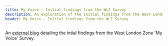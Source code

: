 ```yaml
---
title: My Voice - Initial findings from the WLZ Survey 
description: An exploration of the initial findings from the West London Zone 'My Voice' survey
header: My Voice - Initial findings from the WLZ Survey 
---
```


An [external blog](https://westlondonzone.org/myvoice2017update/) detailing the intial findings from the West London Zone 'My Voice' Survey.
